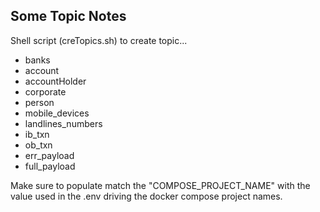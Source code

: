 ## Some Topic Notes

Shell script (creTopics.sh) to create topic...

- banks
- account
- accountHolder
- corporate
- person
- mobile_devices
- landlines_numbers
- ib_txn
- ob_txn
- err_payload
- full_payload


Make sure to populate match the "COMPOSE_PROJECT_NAME" with the value used in the .env driving the docker compose project names.

